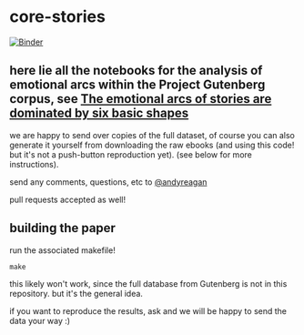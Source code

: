 # core-stories

[![Binder](https://mybinder.org/badge.svg)](https://mybinder.org/v2/gh/andyreagan/core-stories/master)

## here lie all the notebooks for the analysis of emotional arcs within the Project Gutenberg corpus, see [The emotional arcs of stories are dominated by six basic shapes](https://arxiv.org/abs/1606.07772)


we are happy to send over copies of the full dataset, of course you can also generate it yourself from downloading the raw ebooks (and using this code! but it's not a push-button reproduction yet).
(see below for more instructions).


send any comments, questions, etc to [@andyreagan](https://twitter.com/andyreagan)


pull requests accepted as well!

## building the paper

run the associated makefile!

```
make
```

this likely won't work, since the full database from Gutenberg is not in this repository. but it's the general idea.

if you want to reproduce the results, ask and we will be happy to send the data your way :)
